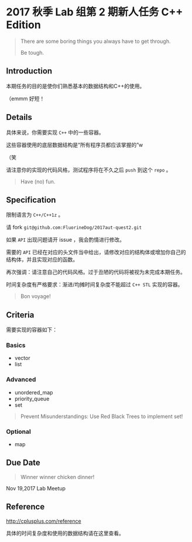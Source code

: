 # 2017 秋季 Lab 组第 2 期新人任务 C++ Edition

> There are some boring things you always have to get through.
>
> Be tough.

## Introduction

本期任务的目的是使你们熟悉基本的数据结构和C++的使用。

（emmm 好短！



## Details

具体来说，你需要实现 `C++` 中的一些容器。

这些容器使用的底层数据结构是“所有程序员都应该掌握的”w

（笑

请注意你的实现的代码风格，测试程序将在不久之后 `push` 到这个 `repo` 。

> Have (no) fun.



## Specification

限制语言为 `C++/C++1z` 。

请 fork `git@github.com:FluorineDog/2017aut-quest2.git`

如果 `API` 出现问题请开 issue ，我会酌情进行修改。

需要的 `API` 已经在对应的头文件当中给出，请修改对应的结构体或增加你自己的结构体，并且实现对应的函数。

再次强调：请注意自己的代码风格。过于丑陋的代码将被视为未完成本期任务。

时间复杂度有严格要求：渐进/均摊时间复杂度不能超过 `C++ STL` 实现的容器。

> Bon voyage!



## Criteria

需要实现的容器如下：

### Basics

- vector
- list

### Advanced

- unordered_map
- priority_queue
- set

> Prevent Misunderstandings: Use Red Black Trees to implement set!

### Optional

- map



## Due Date

> Winner winner chicken dinner!

Nov 19,2017 Lab Meetup



## Reference

http://cplusplus.com/reference

具体的时间复杂度和使用的数据结构请在这里查看。

